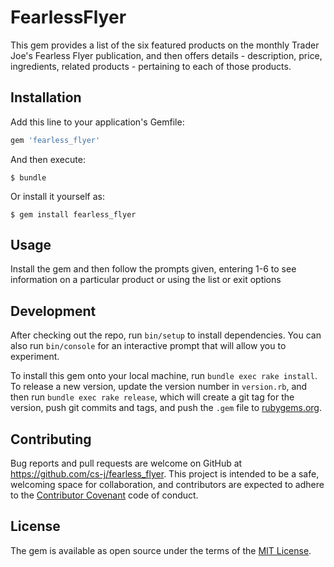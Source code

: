 # FearlessFlyer

This gem provides a list of the six featured products on the monthly Trader Joe's Fearless Flyer publication, and then offers details - description, price, ingredients, related products - pertaining to each of those products.

## Installation

Add this line to your application's Gemfile:

```ruby
gem 'fearless_flyer'
```

And then execute:

    $ bundle

Or install it yourself as:

    $ gem install fearless_flyer

## Usage

Install the gem and then follow the prompts given, entering 1-6 to see information on a particular product or using the list or exit options

## Development

After checking out the repo, run `bin/setup` to install dependencies. You can also run `bin/console` for an interactive prompt that will allow you to experiment.

To install this gem onto your local machine, run `bundle exec rake install`. To release a new version, update the version number in `version.rb`, and then run `bundle exec rake release`, which will create a git tag for the version, push git commits and tags, and push the `.gem` file to [rubygems.org](https://rubygems.org).

## Contributing

Bug reports and pull requests are welcome on GitHub at https://github.com/cs-j/fearless_flyer. This project is intended to be a safe, welcoming space for collaboration, and contributors are expected to adhere to the [Contributor Covenant](http://contributor-covenant.org) code of conduct.


## License

The gem is available as open source under the terms of the [MIT License](http://opensource.org/licenses/MIT).

